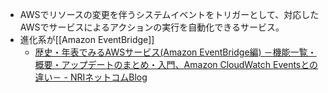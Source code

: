 - AWSでリソースの変更を伴うシステムイベントをトリガーとして、対応したAWSでサービスによるアクションの実行を自動化できるサービス。
- 進化系が[[Amazon EventBridge]]
	- [歴史・年表でみるAWSサービス(Amazon EventBridge編) －機能一覧・概要・アップデートのまとめ・入門、Amazon CloudWatch Eventsとの違い－ - NRIネットコムBlog](https://tech.nri-net.com/entry/aws_history_and_chronology_about_eventbridge)